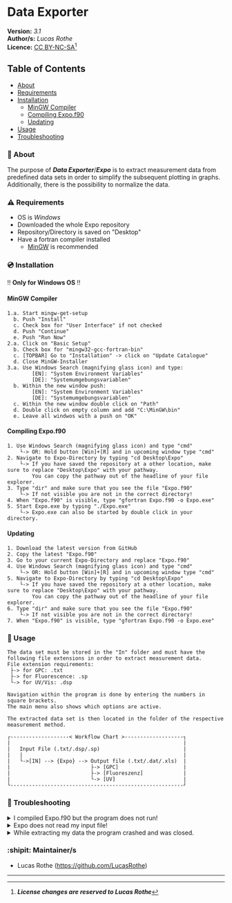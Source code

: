 # Data Exporter 

**Version:** _3.1_ <br>
**Author/s:** _Lucas Rothe_<br>
**Licence:** [CC BY-NC-SA](https://creativecommons.org/licenses/by-nc-sa/4.0/legalcode)[^1] <br>

## Table of Contents
- [About](#about)
- [Requirements](#requirements)
- [Installation](#installation)
  - [MinGW Compiler](#mingw-compiler)
  - [Compiling Expo.f90](#compiling-expof90)
  - [Updating](#updating)
- [Usage](#usage)
- [Troubleshooting](#troubleshooting)


### :dart: About
    
The purpose of ***Data Exporter***/***Expo*** is to extract measurement data from predefined data sets in order to simplify the subsequent plotting in graphs. Additionally, there is the possibility to normalize the data.

### :warning: Requirements
- OS is _Windows_
- Downloaded the whole Expo repository
- Repository/Directory is saved on "Desktop"
- Have a fortran compiler installed
  - [MinGW](https://sourceforge.net/projects/mingw/) is recommended 

### :cd: Installation
 :bangbang: **Only for Windows OS** :bangbang:
 
 #### MinGW Compiler
    1.a. Start mingw-get-setup
      b. Push "Install"
      c. Check box for "User Interface" if not checked
      d. Push "Continue"
      e. Push "Run Now"
    2.a. Click on "Basic Setup"
      b. Check box for "mingw32-gcc-fortran-bin"
      c. [TOPBAR] Go to "Installation" -> click on "Update Catalogue"
      d. Close MinGW-Installer
    3.a. Use Windows Search (magnifying glass icon) and type:
            [EN]: "System Environment Variables"
            [DE]: "Systemumgebungsvariablen"  
      b. Within the new window push: 
            [EN]: "System Environment Variables"
            [DE]: "Systemumgebungsvariablen"
      c. Within the new window double click on "Path" 
      d. Double click on empty column and add "C:\MinGW\bin"
      e. Leave all windwos with a push on "OK"      

 #### Compiling Expo.f90
    1. Use Windows Search (magnifying glass icon) and type "cmd"
        └-> OR: Hold button [Win]+[R] and in upcoming window type "cmd"
    2. Navigate to Expo-Directory by typing "cd Desktop\Expo"
        └-> If you have saved the repository at a other location, make sure to replace "Desktop\Expo" with your pathway.
            You can copy the pathway out of the headline of your file explorer.
    3. Type "dir" and make sure that you see the file "Expo.f90"
        └-> If not visible you are not in the correct directory!
    4. When "Expo.f90" is visible, type "gfortran Expo.f90 -o Expo.exe"
    5. Start Expo.exe by typing "./Expo.exe"
        └-> Expo.exe can also be started by double click in your directory.

 #### Updating
    1. Download the latest version from GitHub
    2. Copy the latest "Expo.f90"
    3. Go to your current Expo-Directory and replace "Expo.f90"
    4. Use Windows Search (magnifying glass icon) and type "cmd"
        └-> OR: Hold button [Win]+[R] and in upcoming window type "cmd"
    5. Navigate to Expo-Directory by typing "cd Desktop\Expo"
        └-> If you have saved the repository at a other location, make sure to replace "Desktop\Expo" with your pathway.
            You can copy the pathway out of the headline of your file explorer.
    6. Type "dir" and make sure that you see the file "Expo.f90"
        └-> If not visible you are not in the correct directory!
    7. When "Expo.f90" is visible, type "gfortran Expo.f90 -o Expo.exe"

### :notebook: Usage
    The data set must be stored in the "In" folder and must have the following file extensions in order to extract measurement data.
    File extension requirements:
     ├-> for GPC: .txt
     ├-> for Fluorescence: .sp
     └-> for UV/Vis: .dsp

    Navigation within the program is done by entering the numbers in square brackets.
    The main menu also shows which options are active.

    The extracted data set is then located in the folder of the respective measurement method.
    
    ┌-------------------< Workflow Chart >-------------------┐
    |                                                        |
    |   Input File (.txt/.dsp/.sp)                           |
    |   |                                                    |
    |   └->[IN] --> {Expo} --> Output file (.txt/.dat/.xls)  |
    |                          ├-> [GPC]                     |
    |                          ├-> [Fluoreszenz]             |
    |                          └-> [UV]                      |
    └--------------------------------------------------------┘

### :anger: Troubleshooting
  <details>
    <summary>I compiled Expo.f90 but the program does not run!</summary>
        Please restart your computer and try again. If this does not change anything, recompile Expo.f90.
  </details>

  <details>
    <summary>Expo does not read my input file!</summary>
        Make sure that your file fit the file extension requirements.
        
        | Method | File Type |
        | ---- | ---- |
        | GPC | .txt |
        | UV/Vis | .dsp |
        | Fluorescence | .sp |
  </details>

  <details>
    <summary>While extracting my data the program crashed and was closed.</summary>
        Your data set probably contains a value which does not correspond to the read-in format.
        Often this value is slightly longer than the majority of the values. If it is possible, the
        format should be adjusted.
  </details>

### :shipit: Maintainer/s
- Lucas Rothe (https://github.com/LucasRothe)

-----------------------
[^1]:***License changes are reserved to Lucas Rothe***